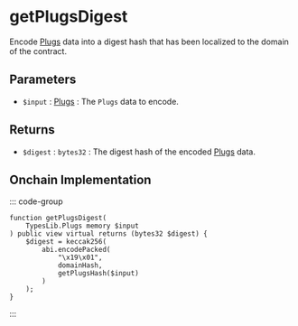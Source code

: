 # getPlugsDigest
        
Encode [Plugs](/generated/base-types/Plugs) data into a digest hash that has been localized to the domain of the contract.

## Parameters

- `$input` : [Plugs](/generated/base-types/Plugs) : The `Plugs` data to encode.

## Returns

- `$digest` : `bytes32` : The digest hash of the encoded [Plugs](/generated/base-types/Plugs) data.

## Onchain Implementation

::: code-group

``` solidity [Types.sol:getPlugsDigest]
function getPlugsDigest(
	TypesLib.Plugs memory $input
) public view virtual returns (bytes32 $digest) {
	$digest = keccak256(
		abi.encodePacked(
			"\x19\x01",
			domainHash,
			getPlugsHash($input)
		)
	);
}
```

:::